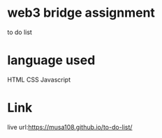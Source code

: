 # web3 bridge assignment 
to do list 
# language used 
HTML
CSS 
Javascript 
# Link 
live url:https://musa108.github.io/to-do-list/

